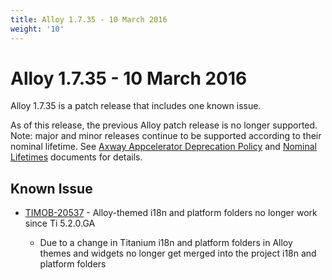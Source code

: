 ```yaml
---
title: Alloy 1.7.35 - 10 March 2016
weight: '10'
---
```


# Alloy 1.7.35 - 10 March 2016

Alloy 1.7.35 is a patch release that includes one known issue.

As of this release, the previous Alloy patch release is no longer supported. Note: major and minor releases continue to be supported according to their nominal lifetime. See [Axway Appcelerator Deprecation Policy](/guide/AMPLIFY_Appcelerator_Services_Overview/Axway_Appcelerator_Deprecation_Policy/) and [Nominal Lifetimes](/guide/AMPLIFY_Appcelerator_Services_Overview/Axway_Appcelerator_Product_Lifecycle/#nominal-lifetimes) documents for details.

## Known Issue

* [TIMOB-20537](https://jira.appcelerator.org/browse/TIMOB-20537) - Alloy-themed i18n and platform folders no longer work since Ti 5.2.0.GA

    * Due to a change in Titanium i18n and platform folders in Alloy themes and widgets no longer get merged into the project i18n and platform folders

